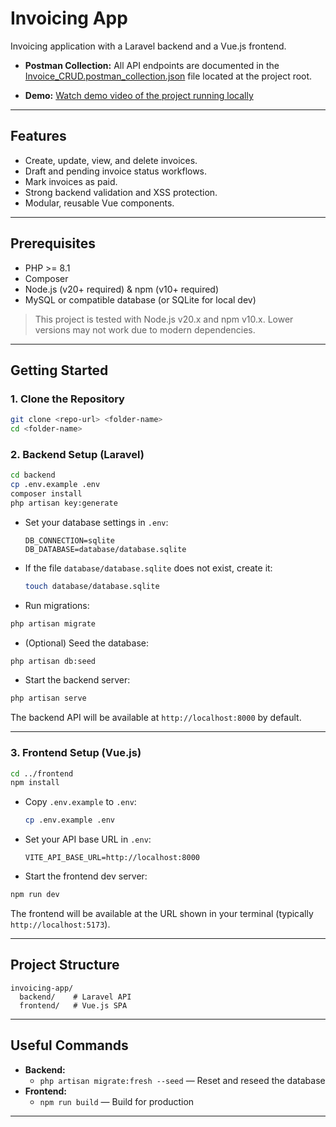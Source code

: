 # Invoicing App

Invoicing application with a Laravel backend and a Vue.js frontend.

- **Postman Collection:** All API endpoints are documented in the [Invoice_CRUD.postman_collection.json](./Invoice_CRUD.postman_collection.json) file located at the project root.

- **Demo:** [Watch demo video of the project running locally](https://app.screencastify.com/watch/RZss7Ny40z7ukXhTKwXl)
---

## Features
- Create, update, view, and delete invoices.
- Draft and pending invoice status workflows.
- Mark invoices as paid.
- Strong backend validation and XSS protection.
- Modular, reusable Vue components.

---

## Prerequisites
- PHP >= 8.1
- Composer
- Node.js (v20+ required) & npm (v10+ required)
- MySQL or compatible database (or SQLite for local dev)

> This project is tested with Node.js v20.x and npm v10.x. Lower versions may not work due to modern dependencies.

---

## Getting Started

### 1. Clone the Repository
```sh
git clone <repo-url> <folder-name>
cd <folder-name>
```

### 2. Backend Setup (Laravel)
```sh
cd backend
cp .env.example .env
composer install
php artisan key:generate
```

- Set your database settings in `.env`:
  ```env
  DB_CONNECTION=sqlite
  DB_DATABASE=database/database.sqlite
  
  ```
- If the file `database/database.sqlite` does not exist, create it:
  ```sh
  touch database/database.sqlite
  ```

- Run migrations:
```sh
php artisan migrate
```

- (Optional) Seed the database:
```sh
php artisan db:seed
```

- Start the backend server:
```sh
php artisan serve
```

The backend API will be available at `http://localhost:8000` by default.

---

### 3. Frontend Setup (Vue.js)
```sh
cd ../frontend
npm install
```

- Copy `.env.example` to `.env`:
  ```sh
  cp .env.example .env
  ```

- Set your API base URL in `.env`:
  ```env
  VITE_API_BASE_URL=http://localhost:8000
  ```

- Start the frontend dev server:
```sh
npm run dev
```

The frontend will be available at the URL shown in your terminal (typically `http://localhost:5173`).

---


## Project Structure
```
invoicing-app/
  backend/    # Laravel API
  frontend/   # Vue.js SPA
```

---

## Useful Commands
- **Backend:**
  - `php artisan migrate:fresh --seed` — Reset and reseed the database
- **Frontend:**
  - `npm run build` — Build for production

---